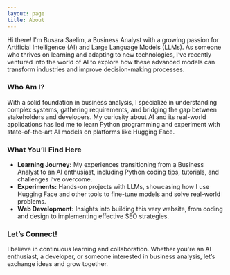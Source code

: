 ```yaml
---
layout: page
title: About
---
```


Hi there! I'm Busara Saelim, a Business Analyst with a growing passion for Artificial Intelligence (AI) and Large Language Models (LLMs). As someone who thrives on learning and adapting to new technologies, I’ve recently ventured into the world of AI to explore how these advanced models can transform industries and improve decision-making processes.

### Who Am I?
With a solid foundation in business analysis, I specialize in understanding complex systems, gathering requirements, and bridging the gap between stakeholders and developers. My curiosity about AI and its real-world applications has led me to learn Python programming and experiment with state-of-the-art AI models on platforms like Hugging Face.

### What You’ll Find Here
* <strong>Learning Journey:</strong>
My experiences transitioning from a Business Analyst to an AI enthusiast, including Python coding tips, tutorials, and challenges I’ve overcome.
* <strong>Experiments:</strong>
Hands-on projects with LLMs, showcasing how I use Hugging Face and other tools to fine-tune models and solve real-world problems.
* <strong>Web Development:</strong>
Insights into building this very website, from coding and design to implementing effective SEO strategies.

### Let’s Connect!
I believe in continuous learning and collaboration. Whether you're an AI enthusiast, a developer, or someone interested in business analysis, let’s exchange ideas and grow together.


